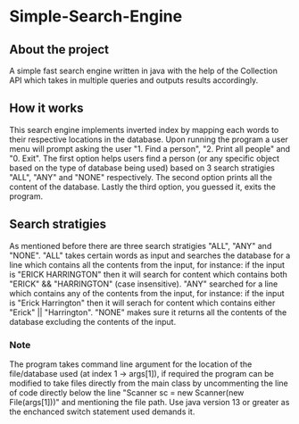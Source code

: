 # Simple-Search-Engine
## About the project
A simple fast search engine written in java with the help of the Collection API which takes in multiple queries and outputs results accordingly.
## How it works
This search engine implements inverted index by mapping each words to their respective locations in the database. Upon running the program a user menu will prompt asking the user
"1. Find a person", "2. Print all people" and "0. Exit". The first option helps users find a person (or any specific object based on the type of database being used) based on 3 search 
stratigies "ALL", "ANY" and "NONE" respectively. The second option prints all the content of the database. Lastly the third option, you guessed it, exits the program.
## Search stratigies
As mentioned before there are three search stratigies "ALL", "ANY" and "NONE". "ALL" takes certain words as input and searches the database for a line which contains all the contents 
from the input, for instance: if the input is "ERICK HARRINGTON" then it will search for content which contains both "ERICK" && "HARRINGTON" (case insensitive). "ANY" searched for a 
line which contains any of the contents from the input, for instance: if the input is "Erick Harrington" then it will serach for content which contains either "Erick" || "Harrington". 
"NONE" makes sure it returns all the contents of the database excluding the contents of the input.
### Note
The program takes command line argument for the location of the file/database used (at index 1 -> args[1]), if required the program can be modified to take files directly from the main
class by uncommenting the line of code directly below the line "Scanner sc = new Scanner(new File(args[1]))" and mentioning the file path. Use java version 13 or greater as the enchanced switch statement used demands it.
